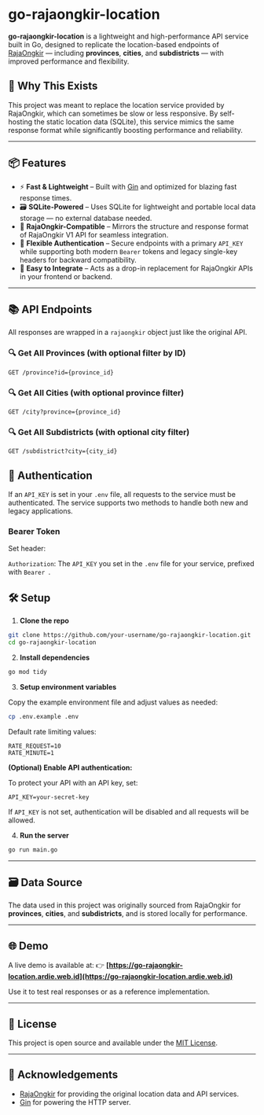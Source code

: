 # go-rajaongkir-location

**go-rajaongkir-location** is a lightweight and high-performance API service built in Go, designed to replicate the location-based endpoints of [RajaOngkir](https://rajaongkir.com) — including **provinces**, **cities**, and **subdistricts** — with improved performance and flexibility.

## 🚀 Why This Exists

This project was meant to replace the location service provided by RajaOngkir, which can sometimes be slow or less responsive. By self-hosting the static location data (SQLite), this service mimics the same response format while significantly boosting performance and reliability.

---

## 📦 Features

- ⚡ **Fast & Lightweight** – Built with [Gin](https://github.com/gin-gonic/gin) and optimized for blazing fast response times.
- 🗃️ **SQLite-Powered** – Uses SQLite for lightweight and portable local data storage — no external database needed.
- 🔁 **RajaOngkir-Compatible** – Mirrors the structure and response format of RajaOngkir V1 API for seamless integration.
- 🔐 **Flexible Authentication** – Secure endpoints with a primary `API_KEY` while supporting both modern `Bearer` tokens and legacy single-key headers for backward compatibility.
- 🧩 **Easy to Integrate** – Acts as a drop-in replacement for RajaOngkir APIs in your frontend or backend.

---

## 📚 API Endpoints

All responses are wrapped in a `rajaongkir` object just like the original API.

### 🔍 Get All Provinces (with optional filter by ID)
```
GET /province?id={province_id}
```

### 🔍 Get All Cities (with optional province filter)
```
GET /city?province={province_id}
```

### 🔍 Get All Subdistricts (with optional city filter)
```
GET /subdistrict?city={city_id}
```

## 🔐 Authentication

If an `API_KEY` is set in your `.env` file, all requests to the service must be authenticated. The service supports two methods to handle both new and legacy applications.

### Bearer Token

Set header:

`Authorization`: The `API_KEY` you set in the `.env` file for your service, prefixed with `Bearer `.

## 🛠️ Setup

1. **Clone the repo**

```bash
git clone https://github.com/your-username/go-rajaongkir-location.git
cd go-rajaongkir-location
```

2. **Install dependencies**

```bash
go mod tidy
```

3. **Setup environment variables**

Copy the example environment file and adjust values as needed:

```bash
cp .env.example .env
```

Default rate limiting values:

```env
RATE_REQUEST=10
RATE_MINUTE=1
```

**(Optional) Enable API authentication:**

To protect your API with an API key, set:

```env
API_KEY=your-secret-key
```

If `API_KEY` is not set, authentication will be disabled and all requests will be allowed.

4. **Run the server**

```bash
go run main.go
```

---

## 🗃️ Data Source

The data used in this project was originally sourced from RajaOngkir for **provinces**, **cities**, and **subdistricts**, and is stored locally for performance.

---

## 🌐 Demo

A live demo is available at:
👉 **[https://go-rajaongkir-location.ardie.web.id](https://go-rajaongkir-location.ardie.web.id)**

Use it to test real responses or as a reference implementation.

---

## 📄 License

This project is open source and available under the [MIT License](LICENSE).

---

## 🙏 Acknowledgements

* [RajaOngkir](https://rajaongkir.com) for providing the original location data and API services.
* [Gin](https://github.com/gin-gonic/gin) for powering the HTTP server.